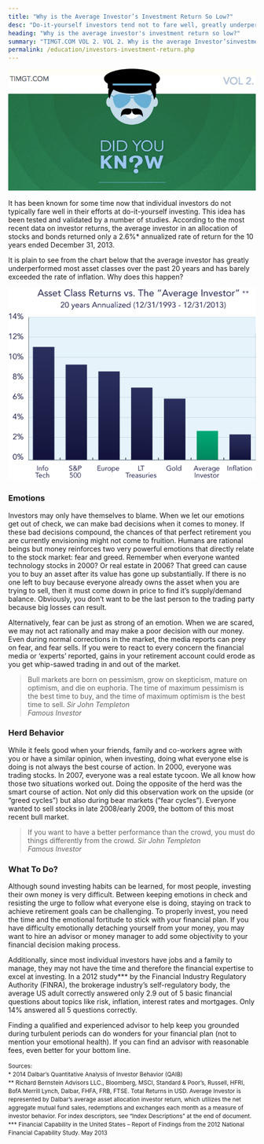 ```yaml
---
title: "Why is the Average Investor’s Investment Return So Low?"
desc: "Do-it-yourself investors tend not to fare well, greatly underperforming most asset classes over the past 20 years. TIM explains why and what to do."
heading: "Why is the average investor's investment return so low?"
summary: "TIMGT.COM VOL 2. VOL 2. Why is the average Investor’sinvestment return so low? It has been known for some time now that individual investors do not typically fare well in their efforts at do-it-yourself investing. This idea has been tested and validated by a number of studies. According to the most recent data on investor"
permalink: /education/investors-investment-return.php
---
```

![](/img/education/did-you-know-green.jpg)

It has been known for some time now that individual investors do not typically fare well in their efforts at do-it-yourself investing. This idea has been tested and validated by a number of studies. According to the most recent data on investor returns, the average investor in an allocation of stocks and bonds returned only a 2.6%* annualized rate of return for the 10 years ended December 31, 2013.

It is plain to see from the chart below that the average investor has greatly underperformed most asset classes over the past 20 years and has barely exceeded the rate of inflation. Why does this happen?

![](/img/education/graph-did-you-know-22.png)

### Emotions

Investors may only have themselves to blame. When we let our emotions get out of check, we can make bad decisions when it comes to money. If these bad decisions compound, the chances of that perfect retirement you are currently envisioning might not come to fruition. Humans are rational beings but money reinforces two very powerful emotions that directly relate to the stock market: fear and greed. Remember when everyone wanted technology stocks in 2000? Or real estate in 2006? That greed can cause you to buy an asset after its value has gone up substantially. If there is no one left to buy because everyone already owns the asset when you are trying to sell, then it must come down in price to find it’s supply/demand balance. Obviously, you don’t want to be the last person to the trading party because big losses can result.

Alternatively, fear can be just as strong of an emotion. When we are scared, we may not act rationally and may make a poor decision with our money. Even during normal corrections in the market, the media reports can prey on fear, and fear sells. If you were to react to every concern the financial media or ‘experts’ reported, gains in your retirement account could erode as you get whip-sawed trading in and out of the market.

>Bull markets are born on pessimism, grow on skepticism, mature on optimism, and die on euphoria. The time of maximum pessimism is the best time to buy, and the time of maximum optimism is the best time to sell.
><cite>Sir John Templeton<br>Famous Investor</cite>

### Herd Behavior

While it feels good when your friends, family and co-workers agree with you or have a similar opinion, when investing, doing what everyone else is doing is not always the best course of action. In 2000, everyone was trading stocks. In 2007, everyone was a real estate tycoon. We all know how those two situations worked out. Doing the opposite of the herd was the smart course of action. Not only did this observation work on the upside (or “greed cycles”) but also during bear markets (”fear cycles”). Everyone wanted to sell stocks in late 2008/early 2009, the bottom of this most recent bull market.

>If you want to have a better performance than the crowd, you must do things differently from the crowd.
><cite>Sir John Templeton<br>Famous Investor</cite>

### What To Do?

Although sound investing habits can be learned, for most people, investing their own money is very difficult. Between keeping emotions in check and resisting the urge to follow what everyone else is doing, staying on track to achieve retirement goals can be challenging. To properly invest, you need the time and the emotional fortitude to stick with your financial plan. If you have difficulty emotionally detaching yourself from your money, you may want to hire an advisor or money manager to add some objectivity to your financial decision making process.

Additionally, since most individual investors have jobs and a family to manage, they may not have the time and therefore the financial expertise to excel at investing. In a 2012 study*** by the Financial Industry Regulatory Authority (FINRA), the brokerage industry’s self-regulatory body, the average US adult correctly answered only 2.9 out of 5 basic financial questions about topics like risk, inflation, interest rates and mortgages. Only 14% answered all 5 questions correctly.

Finding a qualified and experienced advisor to help keep you grounded during turbulent periods can do wonders for your financial plan (not to mention your emotional health). If you can find an advisor with reasonable fees, even better for your bottom line.

<small>
Sources:
<br> * 2014 Dalbar’s Quantitative Analysis of Investor Behavior (QAIB)
<br> ** Richard Bernstein Advisors LLC., Bloomberg, MSCI, Standard & Poor’s, Russell, HFRI, BofA Merrill Lynch, Dalbar, FHFA, FRB, FTSE. Total Returns in USD.
Average Investor is represented by Dalbar’s average asset allocation investor return, which utilizes the net aggregate mutual fund sales, redemptions and exchanges each month as a measure of investor behavior. For index descriptors, see “Index Descriptions” at the end of document.
<br> *** Financial Capability in the United States – Report of Findings from the 2012 National Financial Capability Study. May 2013
</small>
